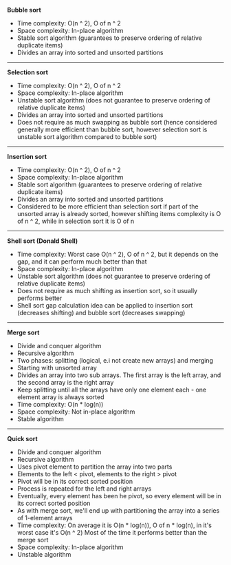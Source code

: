 **Bubble sort**

* Time complexity: O(n ^ 2), O of n ^ 2
* Space complexity: In-place algorithm
* Stable sort algorithm (guarantees to preserve ordering of relative duplicate items)
* Divides an array into sorted and unsorted partitions

---

**Selection sort**

* Time complexity: O(n ^ 2), O of n ^ 2
* Space complexity: In-place algorithm
* Unstable sort algorithm (does not guarantee to preserve ordering of relative duplicate items)
* Divides an array into sorted and unsorted partitions
* Does not require as much swapping as bubble sort (hence considered generally more efficient than bubble sort, however selection sort is unstable sort algorithm compared to bubble sort)

---

**Insertion sort**

* Time complexity: O(n ^ 2), O of n ^ 2
* Space complexity: In-place algorithm
* Stable sort algorithm (guarantees to preserve ordering of relative duplicate items)
* Divides an array into sorted and unsorted partitions
* Considered to be more efficient than selection sort if part of the unsorted array is already sorted, however shifting items complexity is O of n ^ 2, while in selection sort it is O of n

---

**Shell sort (Donald Shell)**

* Time complexity: Worst case O(n ^ 2), O of n ^ 2, but it depends on the gap, and it can perform much better than that
* Space complexity: In-place algorithm
* Unstable sort algorithm (does not guarantee to preserve ordering of relative duplicate items)
* Does not require as much shifting as insertion sort, so it usually performs better
* Shell sort gap calculation idea can be applied to insertion sort (decreases shifting) and bubble sort (decreases swapping)

---

**Merge sort**

* Divide and conquer algorithm
* Recursive algorithm
* Two phases: splitting (logical, e.i not create new arrays) and merging
* Starting with unsorted array
* Divides an array into two sub arrays. The first array is the left array, and the second array is the right array
* Keep splitting until all the arrays have only one element each - one element array is always sorted
* Time complexity: O(n * log(n))
* Space complexity: Not in-place algorithm
* Stable algorithm

---

**Quick sort**

* Divide and conquer algorithm
* Recursive algorithm
* Uses pivot element to partition the array into two parts
* Elements to the left < pivot, elements to the right > pivot
* Pivot will be in its correct sorted position
* Process is repeated for the left and right arrays
* Eventually, every element has been he pivot, so every element will be in its correct sorted position
* As with merge sort, we'll end up with partitioning the array into a series of 1-element arrays
* Time complexity: On average it is O(n * log(n)), O of n * log(n), in it's worst case it's O(n ^ 2)
  Most of the time it performs better than the merge sort
* Space complexity: In-place algorithm
* Unstable algorithm
